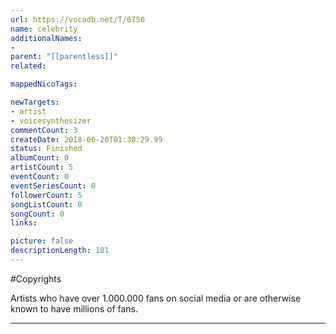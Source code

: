 ```yaml
---
url: https://vocadb.net/T/6750
name: celebrity
additionalNames: 
- 
parent: "[[parentless]]"
related:

mappedNicoTags:

newTargets:
- artist
- voicesynthesizer
commentCount: 3
createDate: 2018-06-20T01:30:29.99
status: Finished
albumCount: 0
artistCount: 5
eventCount: 0
eventSeriesCount: 0
followerCount: 5
songListCount: 0
songCount: 0
links: 

picture: false
descriptionLength: 101
---
```


#Copyrights

Artists who have over 1.000.000 fans on social media or are otherwise known to have millions of fans.

---

